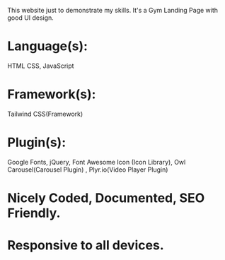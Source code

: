 This website just to demonstrate my skills. It's a Gym Landing Page with good UI design.

# Language(s):
HTML
CSS,
JavaScript

# Framework(s):
Tailwind CSS(Framework)

# Plugin(s):
Google Fonts,
jQuery,
Font Awesome Icon (Icon Library),
Owl Carousel(Carousel Plugin) ,
Plyr.io(Video Player Plugin)


# Nicely Coded, Documented, SEO Friendly.
# Responsive to all devices.